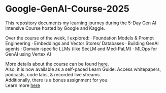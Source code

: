 # Google-GenAI-Course-2025
This repository documents my learning journey during the 5-Day Gen AI Intensive Course hosted by Google and Kaggle.

Over the course of the week, I explored:
·   Foundation Models & Prompt Engineering
·   Embeddings and Vector Stores/ Databases
·   Building GenAI agents 
·   Domain-specific LLMs (like SecLM and Med-PaLM)
·   MLOps for GenAI using Vertex AI

More details about the course can be found [here](https://rsvp.withgoogle.com/events/google-generative-ai-intensive_2025q1).\
Also, it is now available as a self-paced Learn Guide: Access whitepapers, podcasts, code labs, & recorded live streams.\
Additionally, there is a bonus assignment for you.\
Learn more [here](https://www.kaggle.com/learn-guide/5-day-genai)
